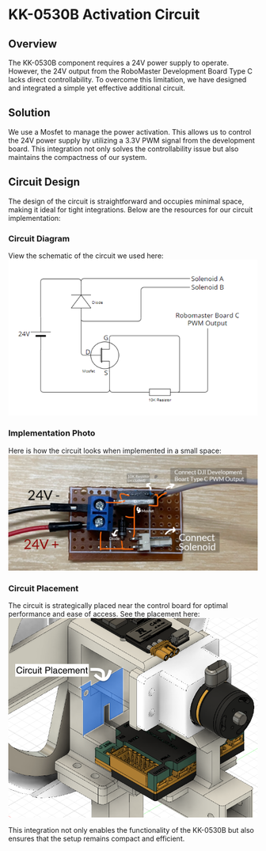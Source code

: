 # KK-0530B Activation Circuit

## Overview
The KK-0530B component requires a 24V power supply to operate. However, the 24V output from the RoboMaster Development Board Type C lacks direct controllability. To overcome this limitation, we have designed and integrated a simple yet effective additional circuit.

## Solution
We use a Mosfet to manage the power activation. This allows us to control the 24V power supply by utilizing a 3.3V PWM signal from the development board. This integration not only solves the controllability issue but also maintains the compactness of our system.

## Circuit Design
The design of the circuit is straightforward and occupies minimal space, making it ideal for tight integrations. Below are the resources for our circuit implementation:

### Circuit Diagram
View the schematic of the circuit we used here:<br>
![Circuit Diagram](https://github.com/ntu-hci-lab/SpinShot/blob/main/Hardware/Circuit/solenoid%20control%20circuit/Circuit_Diagram.png)

### Implementation Photo
Here is how the circuit looks when implemented in a small space:<br>
![Implementation Photo](https://github.com/ntu-hci-lab/SpinShot/blob/main/Hardware/Circuit/solenoid%20control%20circuit/Implementation_Photo.png)

### Circuit Placement
The circuit is strategically placed near the control board for optimal performance and ease of access. See the placement here:<br>
![Circuit Placement](https://github.com/ntu-hci-lab/SpinShot/blob/main/Hardware/Circuit/solenoid%20control%20circuit/Circuit_Placement.png)

This integration not only enables the functionality of the KK-0530B but also ensures that the setup remains compact and efficient.
